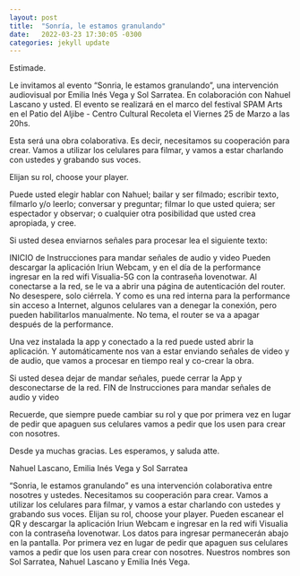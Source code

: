 ```yaml
---
layout: post
title:  "Sonría, le estamos granulando"
date:   2022-03-23 17:30:05 -0300
categories: jekyll update
---
```


Estimade.

Le invitamos  al evento “Sonria, le estamos granulando”, una intervención audiovisual por  Emilia Inés Vega y Sol Sarratea. En colaboración con  Nahuel Lascano y usted.
El evento se realizará en el marco del festival SPAM Arts en el Patio del Aljibe - Centro Cultural Recoleta el Viernes 25 de Marzo a las 20hs.

Esta será una obra colaborativa. Es decir, necesitamos su cooperación para crear. Vamos a utilizar los celulares para filmar, y vamos a estar charlando con ustedes y grabando sus voces.

Elijan su rol, choose your player.

Puede usted elegir hablar con Nahuel; bailar y ser filmado;  escribir texto,  filmarlo y/o leerlo; conversar y preguntar; filmar lo que usted quiera; ser espectador y observar; o cualquier otra posibilidad que usted crea apropiada, y cree.

Si usted desea enviarnos señales para procesar lea el siguiente texto:

INICIO de Instrucciones para mandar señales de audio y video
Pueden descargar  la aplicación Iriun Webcam, y en el día de la performance  ingresar en la red wifi Visualia-5G con la contraseña lovenotwar.  Al conectarse a la red, se le va a abrir una página de autenticación del router. No desespere, solo ciérrela. Y como es una red interna para la performance sin acceso a Internet, algunos celulares van a denegar la conexión, pero pueden habilitarlos manualmente. No tema, el router se va a apagar después de la performance.

Una vez instalada la app y conectado a la red puede usted abrir la aplicación. Y automáticamente nos van a estar enviando señales de video y de audio, que vamos a procesar en tiempo real y co-crear la obra.

Si usted  desea dejar de mandar señales, puede cerrar la App y desconectarse de la red.
FIN de  Instrucciones para mandar señales de audio y video

Recuerde, que siempre puede cambiar su rol y que por primera vez en lugar de pedir que apaguen sus celulares vamos a pedir que los usen para crear con nosotres.

Desde ya muchas gracias. Les esperamos, y saluda atte.

Nahuel Lascano, Emilia Inés Vega y Sol Sarratea



“Sonria, le estamos granulando” es una intervención colaborativa entre nosotres y ustedes. Necesitamos su cooperación para crear. Vamos a utilizar los celulares para filmar, y vamos a estar charlando con ustedes y grabando sus voces. Elijan su rol, choose your player. Pueden escanear el QR y descargar la aplicación Iriun Webcam e ingresar en la red wifi Visualia con la contraseña lovenotwar. Los datos para ingresar permanecerán abajo en la pantalla. Por primera vez en lugar de pedir que apaguen sus celulares vamos a pedir que los usen para crear con nosotres.
Nuestros nombres son Sol Sarratea, Nahuel Lascano y Emilia Inés Vega.